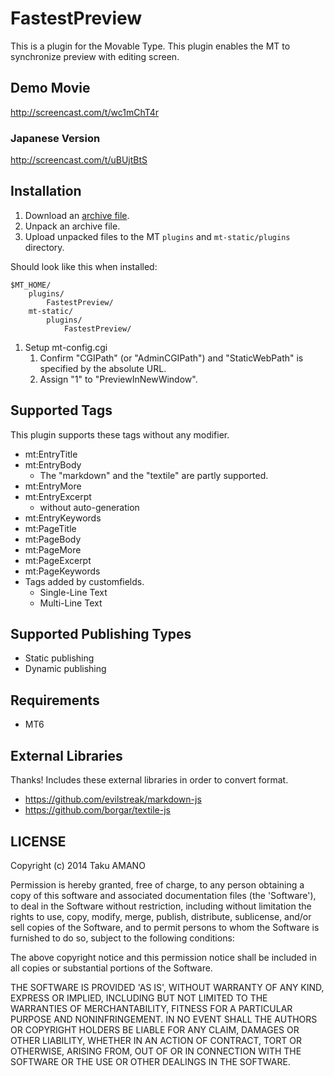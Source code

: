 # FastestPreview

This is a plugin for the Movable Type.
This plugin enables the MT to synchronize preview with editing screen.


## Demo Movie

http://screencast.com/t/wc1mChT4r

### Japanese Version

http://screencast.com/t/uBUjtBtS


## Installation

1. Download an [archive file](https://github.com/usualoma/mt-plugin-FastestPreview/archive/master.zip).
1. Unpack an archive file.
1. Upload unpacked files to the MT `plugins` and `mt-static/plugins` directory.

Should look like this when installed:

    $MT_HOME/
        plugins/
            FastestPreview/
        mt-static/
            plugins/
                FastestPreview/

1. Setup mt-config.cgi
    1. Confirm "CGIPath" (or "AdminCGIPath") and "StaticWebPath" is specified by the absolute URL.
    1. Assign "1" to "PreviewInNewWindow".

## Supported Tags

This plugin supports these tags without any modifier.

* mt:EntryTitle
* mt:EntryBody
    * The "markdown" and the "textile" are partly supported.
* mt:EntryMore
* mt:EntryExcerpt
    * without auto-generation
* mt:EntryKeywords
* mt:PageTitle
* mt:PageBody
* mt:PageMore
* mt:PageExcerpt
* mt:PageKeywords
* Tags added by customfields.
    * Single-Line Text
    * Multi-Line Text


## Supported Publishing Types
* Static publishing
* Dynamic publishing


## Requirements
* MT6


## External Libraries

Thanks!
Includes these external libraries in order to convert format.

* https://github.com/evilstreak/markdown-js
* https://github.com/borgar/textile-js


## LICENSE

Copyright (c) 2014 Taku AMANO

Permission is hereby granted, free of charge, to any person obtaining
a copy of this software and associated documentation files (the
'Software'), to deal in the Software without restriction, including
without limitation the rights to use, copy, modify, merge, publish,
distribute, sublicense, and/or sell copies of the Software, and to
permit persons to whom the Software is furnished to do so, subject to
the following conditions:

The above copyright notice and this permission notice shall be
included in all copies or substantial portions of the Software.

THE SOFTWARE IS PROVIDED 'AS IS', WITHOUT WARRANTY OF ANY KIND,
EXPRESS OR IMPLIED, INCLUDING BUT NOT LIMITED TO THE WARRANTIES OF
MERCHANTABILITY, FITNESS FOR A PARTICULAR PURPOSE AND NONINFRINGEMENT.
IN NO EVENT SHALL THE AUTHORS OR COPYRIGHT HOLDERS BE LIABLE FOR ANY
CLAIM, DAMAGES OR OTHER LIABILITY, WHETHER IN AN ACTION OF CONTRACT,
TORT OR OTHERWISE, ARISING FROM, OUT OF OR IN CONNECTION WITH THE
SOFTWARE OR THE USE OR OTHER DEALINGS IN THE SOFTWARE.
